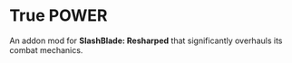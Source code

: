 # True POWER

An addon mod for **SlashBlade: Resharped** that significantly overhauls its combat mechanics.
